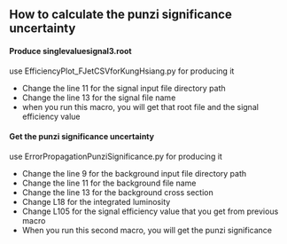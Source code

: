 ## How to calculate the punzi significance uncertainty

#### Produce singlevaluesignal3.root
use EfficiencyPlot_FJetCSVforKungHsiang.py for producing it

* Change the line 11 for the signal input file directory path
* Change the line 13 for the signal file name
* when you run this macro, you will get that root file and the signal efficiency value

#### Get the punzi significance uncertainty
use ErrorPropagationPunziSignificance.py for producing it

* Change the line 9 for the background input file directory path
* Change the line 11 for the background file name
* Change the line 13 for the background cross section
* Change L18 for the integrated luminosity
* Change L105 for the signal efficiency value that you get from previous macro
* When you run this second macro, you will get the punzi significance
